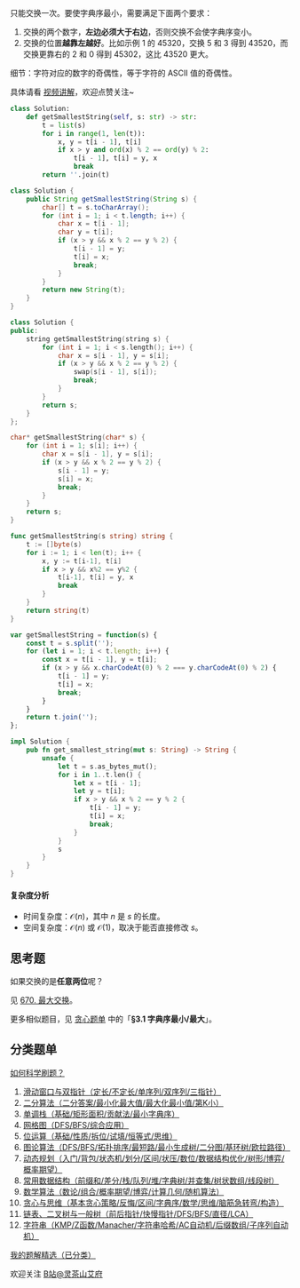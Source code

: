 只能交换一次。要使字典序最小，需要满足下面两个要求：

1. 交换的两个数字，**左边必须大于右边**，否则交换不会使字典序变小。
2. 交换的位置**越靠左越好**。比如示例 1 的 $45320$，交换 $5$ 和 $3$ 得到 $43520$，而交换更靠右的 $2$ 和 $0$ 得到 $45302$，这比 $43520$ 更大。

细节：字符对应的数字的奇偶性，等于字符的 ASCII 值的奇偶性。

具体请看 [视频讲解](https://www.bilibili.com/video/BV1LZ421u7Ut/)，欢迎点赞关注~

```py [sol-Python3]
class Solution:
    def getSmallestString(self, s: str) -> str:
        t = list(s)
        for i in range(1, len(t)):
            x, y = t[i - 1], t[i]
            if x > y and ord(x) % 2 == ord(y) % 2:
                t[i - 1], t[i] = y, x
                break
        return ''.join(t)
```

```java [sol-Java]
class Solution {
    public String getSmallestString(String s) {
        char[] t = s.toCharArray();
        for (int i = 1; i < t.length; i++) {
            char x = t[i - 1];
            char y = t[i];
            if (x > y && x % 2 == y % 2) {
                t[i - 1] = y;
                t[i] = x;
                break;
            }
        }
        return new String(t);
    }
}
```

```cpp [sol-C++]
class Solution {
public:
    string getSmallestString(string s) {
        for (int i = 1; i < s.length(); i++) {
            char x = s[i - 1], y = s[i];
            if (x > y && x % 2 == y % 2) {
                swap(s[i - 1], s[i]);
                break;
            }
        }
        return s;
    }
};
```

```c [sol-C]
char* getSmallestString(char* s) {
    for (int i = 1; s[i]; i++) {
        char x = s[i - 1], y = s[i];
        if (x > y && x % 2 == y % 2) {
            s[i - 1] = y;
            s[i] = x;
            break;
        }
    }
    return s;
}
```

```go [sol-Go]
func getSmallestString(s string) string {
    t := []byte(s)
    for i := 1; i < len(t); i++ {
        x, y := t[i-1], t[i]
        if x > y && x%2 == y%2 {
            t[i-1], t[i] = y, x
            break
        }
    }
    return string(t)
}
```

```js [sol-JavaScript]
var getSmallestString = function(s) {
    const t = s.split('');
    for (let i = 1; i < t.length; i++) {
        const x = t[i - 1], y = t[i];
        if (x > y && x.charCodeAt(0) % 2 === y.charCodeAt(0) % 2) {
            t[i - 1] = y;
            t[i] = x;
            break;
        }
    }
    return t.join('');
};
```

```rust [sol-Rust]
impl Solution {
    pub fn get_smallest_string(mut s: String) -> String {
        unsafe {
            let t = s.as_bytes_mut();
            for i in 1..t.len() {
                let x = t[i - 1];
                let y = t[i];
                if x > y && x % 2 == y % 2 {
                    t[i - 1] = y;
                    t[i] = x;
                    break;
                }
            }
            s
        }
    }
}
```

#### 复杂度分析

- 时间复杂度：$\mathcal{O}(n)$，其中 $n$ 是 $s$ 的长度。
- 空间复杂度：$\mathcal{O}(n)$ 或 $\mathcal{O}(1)$，取决于能否直接修改 $s$。

## 思考题

如果交换的是**任意两位**呢？

见 [670. 最大交换](https://leetcode.cn/problems/maximum-swap/)。

更多相似题目，见 [贪心题单](https://leetcode.cn/circle/discuss/g6KTKL/) 中的「**§3.1 字典序最小/最大**」。

## 分类题单

[如何科学刷题？](https://leetcode.cn/circle/discuss/RvFUtj/)

1. [滑动窗口与双指针（定长/不定长/单序列/双序列/三指针）](https://leetcode.cn/circle/discuss/0viNMK/)
2. [二分算法（二分答案/最小化最大值/最大化最小值/第K小）](https://leetcode.cn/circle/discuss/SqopEo/)
3. [单调栈（基础/矩形面积/贡献法/最小字典序）](https://leetcode.cn/circle/discuss/9oZFK9/)
4. [网格图（DFS/BFS/综合应用）](https://leetcode.cn/circle/discuss/YiXPXW/)
5. [位运算（基础/性质/拆位/试填/恒等式/思维）](https://leetcode.cn/circle/discuss/dHn9Vk/)
6. [图论算法（DFS/BFS/拓扑排序/最短路/最小生成树/二分图/基环树/欧拉路径）](https://leetcode.cn/circle/discuss/01LUak/)
7. [动态规划（入门/背包/状态机/划分/区间/状压/数位/数据结构优化/树形/博弈/概率期望）](https://leetcode.cn/circle/discuss/tXLS3i/)
8. [常用数据结构（前缀和/差分/栈/队列/堆/字典树/并查集/树状数组/线段树）](https://leetcode.cn/circle/discuss/mOr1u6/)
9. [数学算法（数论/组合/概率期望/博弈/计算几何/随机算法）](https://leetcode.cn/circle/discuss/IYT3ss/)
10. [贪心与思维（基本贪心策略/反悔/区间/字典序/数学/思维/脑筋急转弯/构造）](https://leetcode.cn/circle/discuss/g6KTKL/)
11. [链表、二叉树与一般树（前后指针/快慢指针/DFS/BFS/直径/LCA）](https://leetcode.cn/circle/discuss/K0n2gO/)
12. [字符串（KMP/Z函数/Manacher/字符串哈希/AC自动机/后缀数组/子序列自动机）](https://leetcode.cn/circle/discuss/SJFwQI/)

[我的题解精选（已分类）](https://github.com/EndlessCheng/codeforces-go/blob/master/leetcode/SOLUTIONS.md)

欢迎关注 [B站@灵茶山艾府](https://space.bilibili.com/206214)
